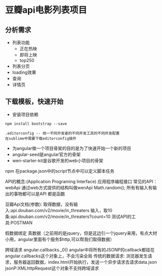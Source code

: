 # 豆瓣api电影列表项目
## 分析需求
- 列表功能
    - 正在热映
    - 即将上映
    - top250
- 列表分页
- loading效果
- 查询
- 详情页

## 下载模板，快速开始

- 安装项目依赖
```
npm install bootstrap --save
```
```
.editorconfig -- 统一不同开发者的不同开发工具的不同开发配置
在sublime中需要下载editorconfig插件
```
- 为angular做一个项目骨架的目的是为了快速开始一个新的项目
- angular-seed是angular官方的骨架
- wen-starter-kit是谷歌开发的web小项目的骨架

npm 在package.json中的script节点中可以定义脚本任务

API的概念:(Application Programing Interface)
应用程序编程接口
常见的API：
webApi 通过web方式提供的结构叫做wenApi
Math.random();
所有有输入有输出的事物都可以是API
都是函数


豆瓣Api文档(参数):
取得数据，没有输入:api.douban.com/v2/movie/in_threaters
输入，取10条:api.douban.com/v2/movie/in_threaters?count=10
测试API的工具:POSTMAN

假数据绑定
真数据（之前用的是jquery，但是这边引一个jquery来用，有点大材小用，angular里面有个服务$http,可以帮我们取得数据）

跨域请求
angular.callbacks._0()
angular中将所有的JSONP的callback都挂在angular.callbacks这个对象上，不会污染全局
传统的数据请求:
浏览器发生请求，服务器返回数据，index.html开始执行，发送一个异步请求去请求data.json
jsonP:XMLhttpRequest这个对象不支持跨域请求




